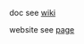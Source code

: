 doc see [wiki](https://github.com/xiao-qing-yu/xiaoqingyu.io/wiki)

website see [page](https://xiao-qing-yu.github.io/xiaoqingyu.io/)
